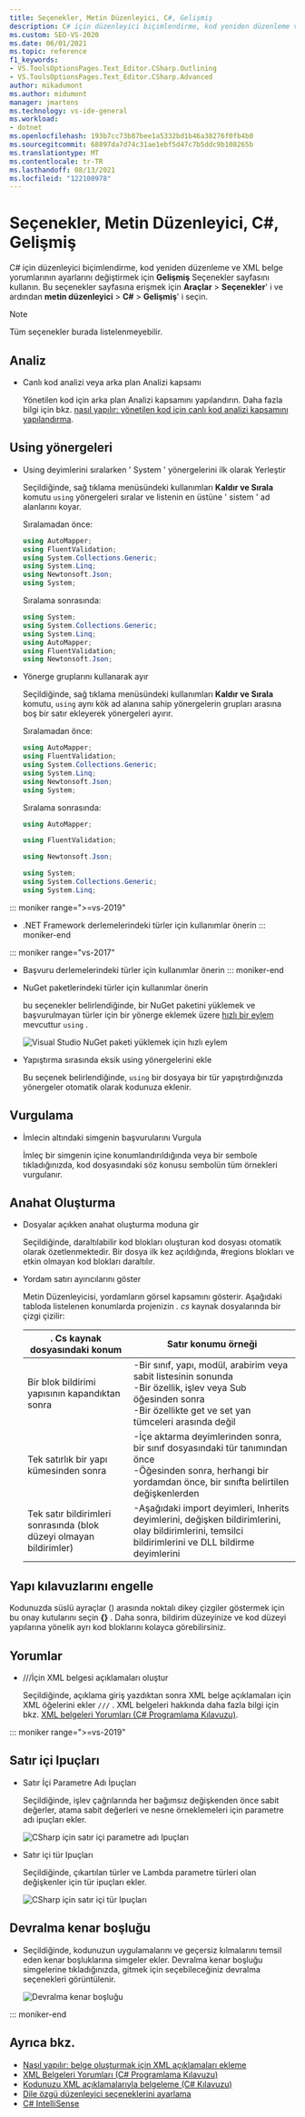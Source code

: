 ```yaml
---
title: Seçenekler, Metin Düzenleyici, C#, Gelişmiş
description: C# için düzenleyici biçimlendirme, kod yeniden düzenleme ve XML belge açıklamaları için ayarları değiştirmek üzere C# bölümündeki gelişmiş sayfasını nasıl kullanacağınızı öğrenin.
ms.custom: SEO-VS-2020
ms.date: 06/01/2021
ms.topic: reference
f1_keywords:
- VS.ToolsOptionsPages.Text_Editor.CSharp.Outlining
- VS.ToolsOptionsPages.Text_Editor.CSharp.Advanced
author: mikadumont
ms.author: midumont
manager: jmartens
ms.technology: vs-ide-general
ms.workload:
- dotnet
ms.openlocfilehash: 193b7cc73b87bee1a5332bd1b46a38276f0fb4b0
ms.sourcegitcommit: 68897da7d74c31ae1ebf5d47c7b5ddc9b108265b
ms.translationtype: MT
ms.contentlocale: tr-TR
ms.lasthandoff: 08/13/2021
ms.locfileid: "122100978"
---
```

# <a name="options-text-editor-c-advanced"></a>Seçenekler, Metin Düzenleyici, C#, Gelişmiş

C# için düzenleyici biçimlendirme, kod yeniden düzenleme ve XML belge yorumlarının ayarlarını değiştirmek için **Gelişmiş** Seçenekler sayfasını kullanın. Bu seçenekler sayfasına erişmek için **Araçlar**  >  **Seçenekler**' i ve ardından **metin düzenleyici**  >  **C#**  >  **Gelişmiş**' i seçin.

> [!NOTE]
> Tüm seçenekler burada listelenmeyebilir.

## <a name="analysis"></a>Analiz

- Canlı kod analizi veya arka plan Analizi kapsamı

   Yönetilen kod için arka plan Analizi kapsamını yapılandırın. Daha fazla bilgi için bkz. [nasıl yapılır: yönetilen kod için canlı kod analizi kapsamını yapılandırma](../../code-quality/configure-live-code-analysis-scope-managed-code.md).

## <a name="using-directives"></a>Using yönergeleri

- Using deyimlerini sıralarken ' System ' yönergelerini ilk olarak Yerleştir

   Seçildiğinde, sağ tıklama menüsündeki kullanımları **Kaldır ve Sırala** komutu `using` yönergeleri sıralar ve listenin en üstüne ' sistem ' ad alanlarını koyar.

   Sıralamadan önce:

   ```csharp
   using AutoMapper;
   using FluentValidation;
   using System.Collections.Generic;
   using System.Linq;
   using Newtonsoft.Json;
   using System;
   ```

   Sıralama sonrasında:

   ```csharp
   using System;
   using System.Collections.Generic;
   using System.Linq;
   using AutoMapper;
   using FluentValidation;
   using Newtonsoft.Json;
   ```

- Yönerge gruplarını kullanarak ayır

   Seçildiğinde, sağ tıklama menüsündeki kullanımları **Kaldır ve Sırala** komutu, `using` aynı kök ad alanına sahip yönergelerin grupları arasına boş bir satır ekleyerek yönergeleri ayırır.

   Sıralamadan önce:

   ```csharp
   using AutoMapper;
   using FluentValidation;
   using System.Collections.Generic;
   using System.Linq;
   using Newtonsoft.Json;
   using System;
   ```

   Sıralama sonrasında:

   ```csharp
   using AutoMapper;

   using FluentValidation;

   using Newtonsoft.Json;

   using System;
   using System.Collections.Generic;
   using System.Linq;
   ```

::: moniker range=">=vs-2019"                                              
- .NET Framework derlemelerindeki türler için kullanımlar önerin
::: moniker-end
                                         
::: moniker range="vs-2017"                                                
- Başvuru derlemelerindeki türler için kullanımlar önerin
::: moniker-end                                                            

- NuGet paketlerindeki türler için kullanımlar önerin

   bu seçenekler belirlendiğinde, bir NuGet paketini yüklemek ve başvurulmayan türler için bir yönerge eklemek üzere [hızlı bir eylem](../quick-actions.md) mevcuttur `using` .

   ![Visual Studio NuGet paketi yüklemek için hızlı eylem](media/nuget-lightbulb.png)

- Yapıştırma sırasında eksik using yönergelerini ekle

    Bu seçenek belirlendiğinde, `using` bir dosyaya bir tür yapıştırdığınızda yönergeler otomatik olarak kodunuza eklenir.

## <a name="highlighting"></a>Vurgulama

- İmlecin altındaki simgenin başvurularını Vurgula

   İmleç bir simgenin içine konumlandırıldığında veya bir sembole tıkladığınızda, kod dosyasındaki söz konusu sembolün tüm örnekleri vurgulanır.

## <a name="outlining"></a>Anahat Oluşturma

- Dosyalar açıkken anahat oluşturma moduna gir

   Seçildiğinde, daraltılabilir kod blokları oluşturan kod dosyası otomatik olarak özetlenmektedir. Bir dosya ilk kez açıldığında, #regions blokları ve etkin olmayan kod blokları daraltılır.

- Yordam satırı ayırıcılarını göster

   Metin Düzenleyicisi, yordamların görsel kapsamını gösterir. Aşağıdaki tabloda listelenen konumlarda projenizin *. cs* kaynak dosyalarında bir çizgi çizilir:

   |. Cs kaynak dosyasındaki konum|Satır konumu örneği|
   |---------------------------------|------------------------------|
   |Bir blok bildirimi yapısının kapandıktan sonra|-Bir sınıf, yapı, modül, arabirim veya sabit listesinin sonunda<br />-Bir özellik, işlev veya Sub öğesinden sonra<br />-Bir özellikte get ve set yan tümceleri arasında değil|
   |Tek satırlık bir yapı kümesinden sonra|-İçe aktarma deyimlerinden sonra, bir sınıf dosyasındaki tür tanımından önce<br />-Öğesinden sonra, herhangi bir yordamdan önce, bir sınıfta belirtilen değişkenlerden|
   |Tek satır bildirimleri sonrasında (blok düzeyi olmayan bildirimler)|-Aşağıdaki import deyimleri, Inherits deyimlerini, değişken bildirimlerini, olay bildirimlerini, temsilci bildirimlerini ve DLL bildirme deyimlerini|

## <a name="block-structure-guides"></a>Yapı kılavuzlarını engelle

Kodunuzda süslü ayraçlar () arasında noktalı dikey çizgiler göstermek için bu onay kutularını seçin **{}** . Daha sonra, bildirim düzeyinize ve kod düzeyi yapılarına yönelik ayrı kod bloklarını kolayca görebilirsiniz.

## <a name="comments"></a>Yorumlar

- ///İçin XML belgesi açıklamaları oluştur

   Seçildiğinde, açıklama giriş yazdıktan sonra XML belge açıklamaları için XML öğelerini ekler `///` . XML belgeleri hakkında daha fazla bilgi için bkz. [XML belgeleri Yorumları (C# Programlama Kılavuzu)](/dotnet/csharp/programming-guide/xmldoc/xml-documentation-comments).

::: moniker range=">=vs-2019"

## <a name="inline-hints"></a>Satır içi Ipuçları

- Satır İçi Parametre Adı İpuçları 
    
    Seçildiğinde, işlev çağrılarında her bağımsız değişkenden önce sabit değerler, atama sabit değerleri ve nesne örneklemeleri için parametre adı ipuçları ekler.  
    
    ![CSharp için satır içi parametre adı Ipuçları](media/inline-parameter-name-hints-csharp.png)

- Satır içi tür Ipuçları 
    
    Seçildiğinde, çıkartılan türler ve Lambda parametre türleri olan değişkenler için tür ipuçları ekler.  
    
    ![CSharp için satır içi tür Ipuçları](media/inline-type-hints-csharp.png)

## <a name="inheritance-margin"></a>Devralma kenar boşluğu 

- Seçildiğinde, kodunuzun uygulamalarını ve geçersiz kılmalarını temsil eden kenar boşluklarına simgeler ekler. Devralma kenar boşluğu simgelerine tıkladığınızda, gitmek için seçebileceğiniz devralma seçenekleri görüntülenir.

    ![Devralma kenar boşluğu](media/inheritance-margin.png)

::: moniker-end

## <a name="see-also"></a>Ayrıca bkz.

- [Nasıl yapılır: belge oluşturmak için XML açıklamaları ekleme](../../ide/reference/generate-xml-documentation-comments.md)
- [XML Belgeleri Yorumları (C# Programlama Kılavuzu)](/dotnet/csharp/programming-guide/xmldoc/xml-documentation-comments)
- [Kodunuzu XML açıklamalarıyla belgeleme (C# Kılavuzu)](/dotnet/csharp/codedoc)
- [Dile özgü düzenleyici seçeneklerini ayarlama](../../ide/reference/setting-language-specific-editor-options.md)
- [C# IntelliSense](../../ide/visual-csharp-intellisense.md)

